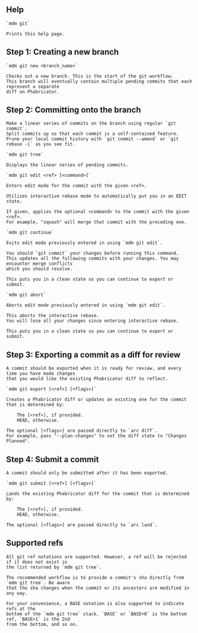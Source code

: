 ## Help

    `mdm git`

    Prints this help page.

## Step 1: Creating a new branch

    `mdm git new <branch_name>`

    Checks out a new branch. This is the start of the git workflow.
    This branch will eventually contain multiple pending commits that each represent a separate
    diff on Phabricator.

## Step 2: Committing onto the branch

    Make a linear series of commits on the branch using regular `git commit`.
    Split commits up so that each commit is a self-contained feature.
    Prune your local commit history with `git commit --amend` or `git rebase -i` as you see fit.

    `mdm git tree`

    Displays the linear series of pending commits.

    `mdm git edit <ref> [<command>]`

    Enters edit mode for the commit with the given <ref>.

    Utilizes interactive rebase mode to automatically put you in an EDIT state.

    If given, applies the optional <command> to the commit with the given <ref>.
    For example, "squash" will merge that commit with the preceding one.

    `mdm git continue`

    Exits edit mode previously entered in using `mdm git edit`.

    You should `git commit` your changes before running this command.
    This updates all the following commits with your changes. You may encounter merge conflicts
    which you should resolve.

    This puts you in a clean state so you can continue to export or submit.

    `mdm git abort`

    Aborts edit mode previously entered in using `mdm git edit`.

    This aborts the interactive rebase.
    You will lose all your changes since entering interactive rebase.

    This puts you in a clean state so you can continue to export or submit.

## Step 3: Exporting a commit as a diff for review

    A commit should be exported when it is ready for review, and every time you have made changes
    that you would like the existing Phabricator diff to reflect.

    `mdm git export [<ref>] [<flags>]`

    Creates a Phabricator diff or updates an existing one for the commit that is determined by:

        The [<ref>], if provided.
        HEAD, otherwise.

    The optional [<flags>] are passed directly to `arc diff`.
    For example, pass "--plan-changes" to set the diff state to "Changes Planned".

## Step 4: Submit a commit

    A commit should only be submitted after it has been exported.

    `mdm git submit [<ref>] [<flags>]`

    Lands the existing Phabricator diff for the commit that is determined by:

        The [<ref>], if provided.
        HEAD, otherwise.

    The optional [<flags>] are passed directly to `arc land`.

## Supported refs

    All git ref notations are supported. However, a ref will be rejected if it does not exist in
    the list returned by `mdm git tree`.

    The recommended workflow is to provide a commit's sha directly from `mdm git tree`. Be aware
    that the sha changes when the commit or its ancestors are modified in any way.

    For your convenience, a BASE notation is also supported to indicate refs at the
    bottom of the `mdm git tree` stack. `BASE` or `BASE+0` is the bottom ref, `BASE+1` is the 2nd
    from the bottom, and so on.
